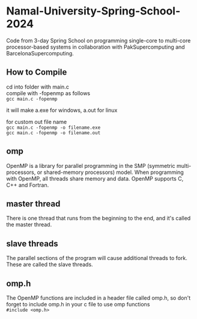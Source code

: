 # Namal-University-Spring-School-2024
Code from 3-day Spring School on programming single-core to multi-core processor-based systems in collaboration with PakSupercomputing and BarcelonaSupercomputing.

## How to Compile

cd into folder with main.c   
compile with -fopenmp as follows   
```gcc main.c -fopenmp```   

it will make a.exe for windows, a.out for linux   

for custom out file name   
```gcc main.c -fopenmp -o filename.exe```   
```gcc main.c -fopenmp -o filename.out```   


## omp
OpenMP is a library for parallel programming in the SMP (symmetric multi-processors, or shared-memory processors) model. When programming with OpenMP, all threads share memory and data. OpenMP supports C, C++ and Fortran.

## master thread
There is one thread that runs from the beginning to the end, and it's called the master thread.

## slave threads
The parallel sections of the program will cause additional threads to fork. These are called the slave threads.

## omp.h
The OpenMP functions are included in a header file called omp.h, so don't forget to include omp.h in your c file to use omp functions   
```#include <omp.h>```   
